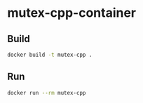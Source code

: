 # mutex-cpp-container

## Build

```zsh
docker build -t mutex-cpp .
```

## Run

```zsh
docker run --rm mutex-cpp
```
